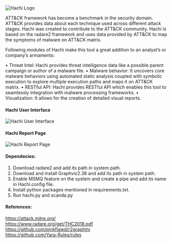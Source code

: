 ![Hachi Logo](https://github.com/Kart1keya/Hachi/blob/master/images/Hachi-Logo-Final-3.png)

ATT&CK framework has become a benchmark in the security domain. ATT&CK provides data about each technique used across different attack stages. Hachi was created to contribute to the ATT&CK community. Hachi is based on the radare2 framework and uses data provided by ATT&CK to map the symptoms of malware on ATT&CK matrix.

Following modules of Hachi make this tool a great addition to an analyst’s or company’s armaments:

• Threat Intel: Hachi provides threat intelligence data like a possible parent campaign or author of a malware file.
• Malware behavior: It uncovers core malware behaviors using automated static analysis coupled with symbolic execution to explore multiple execution paths and maps it on ATT&CK matrix.
• RESTful API: Hachi provides RESTful API which enables this tool to seamlessly integration with malware processing frameworks.
• Visualization: It allows for the creation of detailed visual reports.

#### Hachi User Interface
![Hachi User Interface](https://github.com/Kart1keya/Hachi/blob/master/images/User_Interface.png)

#### Hachi Report Page
![Hachi Report Page](https://github.com/Kart1keya/Hachi/blob/master/images/Report_Snap.png)

#### Dependecies:
1. Download radare2 and add its path in system path.
2. Download and install Graphviz2.38 and add its path in system path.
3. Enable MSMQ feature on the system and create a pipe and add its name in Hachi.config file.
4. Install python packages mentioned in requirements.txt.
5. Run hachi.py and scanda.py

#### References: <br/>
https://attack.mitre.org/<br/>
https://www.radare.org/get/THC2018.pdf<br/>
https://github.com/pinkflawd/r2graphity<br/>
https://github.com/Yara-Rules/rules<br/>
